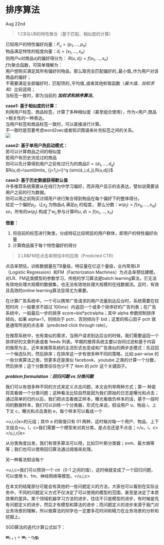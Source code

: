 <script type="text/javascript" src="http://cdn.mathjax.org/mathjax/latest/MathJax.js?config=default">
</script>

# 排序算法

Aug 22nd

> 1.CB与UB的特性聚合（基于匹配、相似度的计算）

已知用户的特性偏好向量：$P_u=(p_1,...,p_n)$<br>
物品满足特性的程度向量：$d_i=(x_1,...,x_n)$<br>
则用户$u$对商品$d_i$的偏好得分为： $R(u,d_i)=f(x_1,...,x_n)$<br>
$f$为聚合函数，可简单理解为：<br>
用户想购买满足其所有偏好的物品，那么取完全匹配偏好的_最小值_作为用户对该商品的偏好；<br>
不需要满足全部偏好时，匹配项的_平均值_或者其他析取函数（_最大值_、_加权求和_）比较适用；<br>
当标签一致时，即为当前的 **_加权求和排序算法_**。<br>

**case1:** **基于相似度的计算：**<br>
利用用户标签、商品标签，计算了多种相似度（甚至组合使用），作为<用户,商品>相关性的一种表达。<br>
当用户标签和商品标签一致时，可以直接进行计算。<br>
不一致时是否要考虑word2vec或者知识图谱来补充标签之间的关系。<br>
![](https://ooo.0o0.ooo/2017/08/23/599ce9db75dc0.png)

**case2:** **基于单用户热启动模式：**<br>
若可以计算商品之间的相似度<br>
若用户有历史浏览过的商品<br>
则可以先计算得到用户之前有过行为的商品$D=(d_1,...,d_q)$<br>
$R(u,d)=\sum\limits_ {j=1,j=i}^q {sim(d_i,d_j),R(u,dj)}$<br>

**case3:** **基于历史数据获得默认值**<br>
许多推荐系统需要从在线行为中学习偏好，而非用户显示的去表达，譬如说需要该用户之前的行为数据。<br>
则可以用之前购买过得用户进行聚合得到物品在每个偏好下的整体得分。<br>
给定一个偏好$p_j$，让$x_{ij}$ 为物品$d_i$ 满足$p_j$ 的程度， 那么分数：$w(p_j)=f(x_{1j},...,x_{nj})$<br>
so，所有的$w(p_j)$ 构成了$w_j$,参与计算$R(u,d)=f(x_1,...,x_n)$

**借鉴：**<br>

1. 将目前的标签进行聚类，分成特征比较明显的用户群体，即用户的特性偏好向量
2. 计算商品属于每个特性偏好的得分

> 2.LR&FM在点击率预估中的应用（Predicted CTR）

点击率预估，训练数据量在TB量级，特征量在亿这个量级，业内常用LR（Logistic Regression）和FM（Factorization Machines）为点击率预估建模。对LR、FM这类模型的参数学习，传统的学习算法是batch learning算法，它无法有效地处理大规模的数据集，也无法有效地处理大规模的在线数据流。这时，有效且高效的online learning算法显得尤为重要。

在计算广告系统中，一个可以携带广告请求的用户流量到达后台时，系统需要在较短时间（一般要求不超过 100ms）内返回一个或多个排序好的广告列表；在广告系统中，一般最后一步的排序 score=bid*pctralpha；其中 alpha 参数控制排序倾向，如果 alpha<1，则倾向于 pctr，否则倾向于 bid；这里的核心因子 pctr 就是通常所说的点击率（predicted click through rate）。

在推荐系统中，也有类似的需求，当用户请求到达后台的时候，我们需要返回一个排序好的文章列表或者 feeds 列表。早期的推荐系统主要以协同过滤和基于内容的推荐为主，近年来推荐系统的主流形式也变成和广告类似的两步走模式：先召回一个候选队列，然后排序；在排序这一步有很多种不同的策略，比如 pair-wise 的一些分类算法之类，但更多还是类似 facebook、youtube 之类的计算一个分数，然后排序；这个分数里往往也少不了 item 的 pctr 这个关键因子。

**_problem formulation：回归问题 vs 分类问题_**

我们可以有很多种不同的方式来定义点击问题，本文会列举两种方式；第一 种是将其看做一个分类问题；这种看法比较自然是因为我们原始的日志是曝光和点击；通过简单的归约以后，我们把点击看做正样本，曝光看做负样本的话，基于一段时间的数据样本，我们可以训练一个分类器，形式化来说，假设用户 u、物品 i，上下文 c，曝光和点击类别 e，每个样本可以看成一个

<u,i,c|e>的元组；其中 e 的取值只有 01 两种，这时候对每一个用户、物品、上下文组合<u，i，c>我们需要一个模型来对其分类，是点击还是不点击；</u，i，c></u,i,c|e>

从分类角度出发，我们有很多算法可以用，比如贝叶斯分类器；svm、最大熵等等；我们也可以使用回归算法通过阈值来处理。

另一种看法假设每个

<u,i,c>我们可以预测一个 ctr（0-1 之间的值），这时候就变成了一个回归问题，可以使用 lr、fm、神经网络等模型。</u,i,c>

在本文的结尾部分可能会有其他的一些问题定义的方法，大家也可以看到在实际业务中，不同的问题定义方式不仅决定了可以使用的模型的范围，甚至是决定了本质效果的差异。某个领域机器学习方法的进步，往往不只是模型的进步，有时候是先有问题定义的进步，然后才有模型和算法的进步；而问题定义的进步来源于我门对业务场景的理解，所以做算法的同学也一定要多花时间和精力在业务场景的分析和挖掘上。

SGD算法的迭代计算公式如下：

$\begin{equation}\mathbf{w}_{t+1} = \mathbf{w}_t - \eta_t\mathbf{g}_t\end{equation}$
